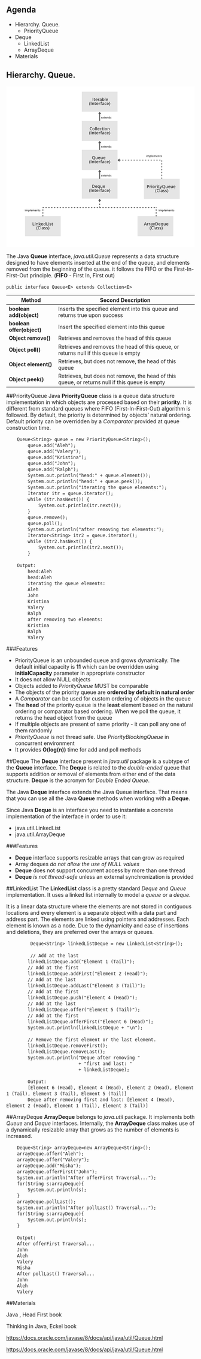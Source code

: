 
## Agenda
* Hierarchy. Queue.
  * PriorityQueue
* Deque
  * LinkedList
  * ArrayDeque
* Materials


## Hierarchy. Queue.
![](./media/queue_hierarchy.png)

The Java **Queue** interface, _java.util.Queue_ represents a data structure designed to have elements inserted at the end of the queue, and elements removed from the beginning of the queue. it follows the FIFO or the First-In-First-Out principle.
(**FIFO** - First In, First out)
```
public interface Queue<E> extends Collection<E>  
```

Method | Second Description
------------ | -------------
**boolean add(object)** | Inserts the specified element into this queue and returns true upon success
**boolean offer(object)** | Insert the specified element into this queue
**Object remove()** | Retrieves and removes the head of this queue
**Object poll()** | Retrieves and removes the head of this queue, or returns null if this queue is empty
**Object element()** | Retrieves, but does not remove, the head of this queue
**Object peek()** | Retrieves, but does not remove, the head of this queue, or returns null if this queue is empty

##PriorityQueue
Java **PriorityQueue** class is a queue data structure implementation in which objects are processed based on their **priority**. It is different from standard queues where FIFO (First-In-First-Out) algorithm is followed.
By default, the priority is determined by objects’ natural ordering. Default priority can be overridden by a _Comparator_ provided at queue construction time.

```
    Queue<String> queue = new PriorityQueue<String>();
        queue.add("Aleh");
        queue.add("Valery");
        queue.add("Kristina");
        queue.add("John");
        queue.add("Ralph");
        System.out.println("head:" + queue.element());
        System.out.println("head:" + queue.peek());
        System.out.println("iterating the queue elements:");
        Iterator itr = queue.iterator();
        while (itr.hasNext()) {
            System.out.println(itr.next());
        }
        queue.remove();
        queue.poll();
        System.out.println("after removing two elements:");
        Iterator<String> itr2 = queue.iterator();
        while (itr2.hasNext()) {
            System.out.println(itr2.next());
        }
        
    Output:
        head:Aleh
        head:Aleh
        iterating the queue elements:
        Aleh
        John
        Kristina
        Valery
        Ralph
        after removing two elements:
        Kristina
        Ralph
        Valery
```

###Features
* PriorityQueue is an unbounded queue and grows dynamically. The default initial capacity is **11** which can be overridden using **initialCapacity** parameter in appropriate constructor
* It does not allow NULL objects
* Objects added to _PriorityQueue_ MUST be comparable
* The objects of the priority queue are **ordered by default in natural order**
* A _Comparator_ can be used for custom ordering of objects in the queue
* The **head** of the priority queue is the **least** element based on the natural ordering or comparator based ordering. When we poll the queue, it returns the head object from the queue
* If multiple objects are present of same priority - it can poll any one of them randomly
* _PriorityQueue_ is not thread safe. Use _PriorityBlockingQueue_ in concurrent environment
* It provides **O(log(n))** time for add and poll methods


##Deque
The **Deque** interface present in _java.util_ package is a subtype of the **Queue** interface. The **Deque** is related to the _double-ended_ queue that supports addition or removal of elements from either end of the data structure. **Deque** is the acronym for _Double Ended Queue_.

The Java **Deque** interface extends the Java Queue interface. That means that you can use all the Java **Queue** methods when working with a **Deque**.

Since Java **Deque** is an interface you need to instantiate a concrete implementation of the interface in order to use it:
* java.util.LinkedList
* java.util.ArrayDeque

###Features
* **Deque** interface supports resizable arrays that can grow as required
* Array deques _do not allow the use of NULL values_
* **Deque** does not support concurrent access by more than one thread
* **Deque** _is not thread-safe_ unless an external synchronization is provided

##LinkedList
The **LinkedList** class is a pretty standard _Deque_ and _Queue_ implementation. It uses a linked list internally to model a _queue_ or a _deque_.

It is a linear data structure where the elements are not stored in contiguous locations and every element is a separate object with a data part and address part. The elements are linked using pointers and addresses. Each element is known as a node. Due to the dynamicity and ease of insertions and deletions, they are preferred over the arrays or queues.

```
         Deque<String> linkedListDeque = new LinkedList<String>();
  
         // Add at the last
        linkedListDeque.add("Element 1 (Tail)");
        // Add at the first
        linkedListDeque.addFirst("Element 2 (Head)");
        // Add at the last
        linkedListDeque.addLast("Element 3 (Tail)");
        // Add at the first
        linkedListDeque.push("Element 4 (Head)");
        // Add at the last
        linkedListDeque.offer("Element 5 (Tail)");
        // Add at the first
        linkedListDeque.offerFirst("Element 6 (Head)");
        System.out.println(linkedListDeque + "\n");
  
        // Remove the first element or the last element.
        linkedListDeque.removeFirst();
        linkedListDeque.removeLast();
        System.out.println("Deque after removing "
                           + "first and last: "
                           + linkedListDeque);
                           
        Output:
        [Element 6 (Head), Element 4 (Head), Element 2 (Head), Element 1 (Tail), Element 3 (Tail), Element 5 (Tail)]
        Deque after removing first and last: [Element 4 (Head), Element 2 (Head), Element 1 (Tail), Element 3 (Tail)]                   
```

##ArrayDeque
**ArrayDeque** belongs to _java.util_ package. It implements both _Queue_ and _Deque_ interfaces. Internally, the **ArrayDeque** class makes use of a dynamically resizable array that grows as the number of elements is increased.

```
    Deque<String> arrayDeque=new ArrayDeque<String>();  
    arrayDeque.offer("Aleh");  
    arrayDeque.offer("Valery");  
    arrayDeque.add("Misha");  
    arrayDeque.offerFirst("John");  
    System.out.println("After offerFirst Traversal...");  
    for(String s:arrayDeque){  
        System.out.println(s);  
    }  
    arrayDeque.pollLast();  
    System.out.println("After pollLast() Traversal...");  
    for(String s:arrayDeque){  
        System.out.println(s);  
    }  
    
    Output:
    After offerFirst Traversal...
    John
    Aleh
    Valery
    Misha
    After pollLast() Traversal...
    John
    Aleh
    Valery
```
##Materials

Java , Head First book

Thinking in Java, Eckel book

https://docs.oracle.com/javase/8/docs/api/java/util/Queue.html

https://docs.oracle.com/javase/8/docs/api/java/util/Queue.html